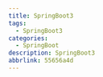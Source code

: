 ```yaml
---
title: SpringBoot3
tags:
  - SpringBoot3
categories:
  - SpringBoot
description: SpringBoot3
abbrlink: 55656a4d
---
```

